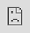 ```yaml
---
layout: post
date:   2020-04-28
image: "/conflict_urbanism_sp2020/images/covid19_thumbnail.jpg"
title:  "covid19"
author: "Claudia, Jin Hong, Nina, Qingying, Savannah, Spenser"
---
```

<!-- This is a document that is written in markdown. What is markdown? It is a 'markup language' that allows you to format plain text in a way that is easily converted to many different formats. For example, this document was written in markdown but will be used as an webpage and converted into HTML.  

<!-- 
To present and turn in your final projects for Conflict Urbanism: Puerto Rico Now you will be editing this template. You will include all of the text of your paper here, along with any and all images, maps, videos, or other materials that you produce.  

<!-- 
[This webpage](https://guides.github.com/features/mastering-markdown/) provides a comprehensive guide to markdown syntax. But to make things easier for you we are including a cheat sheet of the main things you need to know here.  
-->

#### Section 1
intro goes here

dispersion text  
dispersion gif goes here

timeline text  
timeline gif goes here

#### Section 2
WFH

#### Section 3
Flatten the curve

#### Section 4
Lexicon dendogram

#### Microbial Space  


<img width="200" alt="3" src="/conflict_urbanism_sp2020/images/covid19_thumbnail.jpg" onmouseover="this.src='/conflict_urbanism_sp2020/images/covid19inverse_thumbnail.jpg'" onmouseout="this.src='/conflict_urbanism_sp2020/images/covid19_thumbnail.jpg'">  <img width="200" alt="3" src="/conflict_urbanism_sp2020/images/covid19_thumbnail.jpg" onmouseover="this.src='/conflict_urbanism_sp2020/images/covid19inverse_thumbnail.jpg'" onmouseout="this.src='/conflict_urbanism_sp2020/images/covid19_thumbnail.jpg'">  <img width="200" alt="3" src="/conflict_urbanism_sp2020/images/covid19_thumbnail.jpg" onmouseover="this.src='/conflict_urbanism_sp2020/images/covid19inverse_thumbnail.jpg'" onmouseout="this.src='/conflict_urbanism_sp2020/images/covid19_thumbnail.jpg'">  

<img width="200" alt="3" src="/conflict_urbanism_sp2020/images/covid19_thumbnail.jpg" onmouseover="this.src='/conflict_urbanism_sp2020/images/covid19inverse_thumbnail.jpg'" onmouseout="this.src='/conflict_urbanism_sp2020/images/covid19_thumbnail.jpg'">  <img width="200" alt="3" src="/conflict_urbanism_sp2020/images/covid19_thumbnail.jpg" onmouseover="this.src='/conflict_urbanism_sp2020/images/covid19inverse_thumbnail.jpg'" onmouseout="this.src='/conflict_urbanism_sp2020/images/covid19_thumbnail.jpg'">  <img width="200" alt="3" src="/conflict_urbanism_sp2020/images/covid19_thumbnail.jpg" onmouseover="this.src='/conflict_urbanism_sp2020/images/covid19inverse_thumbnail.jpg'" onmouseout="this.src='/conflict_urbanism_sp2020/images/covid19_thumbnail.jpg'">  
text  

#### Personal Space  
**shelter in place/home/stay at home order**  
text  


#### Social Space  
text  

#### Urban Space  
text  

#### Infrastructural Space  
text  

#### Global Space  
text  

#### Section 5
index

 
<!--
Italics are *similar* and are formatted like this.  
-->

|<img width="200" alt="3" src="/conflict_urbanism_sp2020/images/covid19_thumbnail.jpg" onmouseover="this.src='/conflict_urbanism_sp2020/images/covid19inverse_thumbnail.jpg'" onmouseout="this.src='/conflict_urbanism_sp2020/images/covid19_thumbnail.jpg'">|  <img width="200" alt="3" src="/conflict_urbanism_sp2020/images/covid19_thumbnail.jpg" onmouseover="this.src='/conflict_urbanism_sp2020/images/covid19inverse_thumbnail.jpg'" onmouseout="this.src='/conflict_urbanism_sp2020/images/covid19_thumbnail.jpg'">  |  <img width="200" alt="3" src="/conflict_urbanism_sp2020/images/covid19_thumbnail.jpg" onmouseover="this.src='/conflict_urbanism_sp2020/images/covid19inverse_thumbnail.jpg'" onmouseout="this.src='/conflict_urbanism_sp2020/images/covid19_thumbnail.jpg'">|
|<img width="200" alt="3" src="/conflict_urbanism_sp2020/images/covid19_thumbnail.jpg" onmouseover="this.src='/conflict_urbanism_sp2020/images/covid19inverse_thumbnail.jpg'" onmouseout="this.src='/conflict_urbanism_sp2020/images/covid19_thumbnail.jpg'">|  <img width="200" alt="3" src="/conflict_urbanism_sp2020/images/covid19_thumbnail.jpg" onmouseover="this.src='/conflict_urbanism_sp2020/images/covid19inverse_thumbnail.jpg'" onmouseout="this.src='/conflict_urbanism_sp2020/images/covid19_thumbnail.jpg'">  |  <img width="200" alt="3" src="/conflict_urbanism_sp2020/images/covid19_thumbnail.jpg" onmouseover="this.src='/conflict_urbanism_sp2020/images/covid19inverse_thumbnail.jpg'" onmouseout="this.src='/conflict_urbanism_sp2020/images/covid19_thumbnail.jpg'">|  


|<img width="200" alt="3" src="/conflict_urbanism_sp2020/images/covid19_thumbnail.jpg" onmouseover="this.src='/conflict_urbanism_sp2020/images/covid19inverse_thumbnail.jpg'" onmouseout="this.src='/conflict_urbanism_sp2020/images/covid19_thumbnail.jpg'">  <img width="200" alt="3" src="/conflict_urbanism_sp2020/images/covid19_thumbnail.jpg" onmouseover="this.src='/conflict_urbanism_sp2020/images/covid19inverse_thumbnail.jpg'" onmouseout="this.src='/conflict_urbanism_sp2020/images/covid19_thumbnail.jpg'">    <img width="200" alt="3" src="/conflict_urbanism_sp2020/images/covid19_thumbnail.jpg" onmouseover="this.src='/conflict_urbanism_sp2020/images/covid19inverse_thumbnail.jpg'" onmouseout="this.src='/conflict_urbanism_sp2020/images/covid19_thumbnail.jpg'">
|<img width="200" alt="3" src="/conflict_urbanism_sp2020/images/covid19_thumbnail.jpg" onmouseover="this.src='/conflict_urbanism_sp2020/images/covid19inverse_thumbnail.jpg'" onmouseout="this.src='/conflict_urbanism_sp2020/images/covid19_thumbnail.jpg'">  <img width="200" alt="3" src="/conflict_urbanism_sp2020/images/covid19_thumbnail.jpg" onmouseover="this.src='/conflict_urbanism_sp2020/images/covid19inverse_thumbnail.jpg'" onmouseout="this.src='/conflict_urbanism_sp2020/images/covid19_thumbnail.jpg'">    <img width="200" alt="3" src="/conflict_urbanism_sp2020/images/covid19_thumbnail.jpg" onmouseover="this.src='/conflict_urbanism_sp2020/images/covid19inverse_thumbnail.jpg'" onmouseout="this.src='/conflict_urbanism_sp2020/images/covid19_thumbnail.jpg'">|  


<img width="200" alt="3" src="/conflict_urbanism_sp2020/images/covid19_thumbnail.jpg" onmouseover="this.src='/conflict_urbanism_sp2020/images/covid19inverse_thumbnail.jpg'" onmouseout="this.src='/conflict_urbanism_sp2020/images/covid19_thumbnail.jpg'">  <img width="200" alt="3" src="/conflict_urbanism_sp2020/images/covid19_thumbnail.jpg" onmouseover="this.src='/conflict_urbanism_sp2020/images/covid19inverse_thumbnail.jpg'" onmouseout="this.src='/conflict_urbanism_sp2020/images/covid19_thumbnail.jpg'">    <img width="200" alt="3" src="/conflict_urbanism_sp2020/images/covid19_thumbnail.jpg" onmouseover="this.src='/conflict_urbanism_sp2020/images/covid19inverse_thumbnail.jpg'" onmouseout="this.src='/conflict_urbanism_sp2020/images/covid19_thumbnail.jpg'">
<img width="200" alt="3" src="/conflict_urbanism_sp2020/images/covid19_thumbnail.jpg" onmouseover="this.src='/conflict_urbanism_sp2020/images/covid19inverse_thumbnail.jpg'" onmouseout="this.src='/conflict_urbanism_sp2020/images/covid19_thumbnail.jpg'">  <img width="200" alt="3" src="/conflict_urbanism_sp2020/images/covid19_thumbnail.jpg" onmouseover="this.src='/conflict_urbanism_sp2020/images/covid19inverse_thumbnail.jpg'" onmouseout="this.src='/conflict_urbanism_sp2020/images/covid19_thumbnail.jpg'">    <img width="200" alt="3" src="/conflict_urbanism_sp2020/images/covid19_thumbnail.jpg" onmouseover="this.src='/conflict_urbanism_sp2020/images/covid19inverse_thumbnail.jpg'" onmouseout="this.src='/conflict_urbanism_sp2020/images/covid19_thumbnail.jpg'">  

To make a paragraph break you need to add two spaces at the end of your line before going to the next line.  

See this is now a new paragraph.  

Lists are easy:
1. they can be ordered
1. like this
1. notice that the numbers are automatically ordered
  1. use two spaces in front to indent

Or they can just be bullet points:
- like this
* or like this
  - use two spaces
  - to have nested lists

Use Author-Date parenthetical citations following Chicago Manual of Style conventions throughout your document, and add a works cited at the bottom of your post. See Author-Date quick guide [here](https://www-chicagomanualofstyle-org.ezproxy.cul.columbia.edu/tools_citationguide/citation-guide-2.html) for citation conventions.  

To include hyperlinks format them like this [text of link](http://c4sr.columbia.edu/).  

To embed images first ensure that the file is at least 740px wide. Then place the image file in a folder named for your group in the images folder. Then link to that image using the format here, but replace the file path with the name of your group's folder and appropriate image file name:  

![description of image](/conflict_urbanism_sp2020/images/sample_image.png)

If you want to include html files (i.e. an interactive map) host these via your personal github page, and then you can embed them in your document with a iframe. The format looks like this:  

<div class="iframe-column"><iframe src="https://player.vimeo.com/video/290575503?title=0&byline=0&portrait=0" style="position:absolute;top:0;left:0;width:100%;height:100%;" frameborder="0"></iframe></div>  

<div class="iframe-column"><iframe width="1064" height="607" src="https://www.youtube.com/embed/oMZKicPqTwU" frameborder="0" allow="accelerometer; autoplay; encrypted-media; gyroscope; picture-in-picture" allowfullscreen></iframe></div>  


All you need to do to use one is replace the url that is between the two " ". Here is an iframe of mapbox tiles:  

<div class="iframe-column"><iframe src="https://jinhongkim-git.github.io/covid19/" style="position:absolute;top:0;left:0;width:100%;height:100%;" frameborder="0"></iframe></div>

<div class="iframe-column"><iframe src="https://api.mapbox.com/styles/v1/mapbox/satellite-v9.html?title=true&access_token=pk.eyJ1IjoibWFwYm94IiwiYSI6ImNpejY4NDg1bDA1cjYzM280NHJ5NzlvNDMifQ.d6e-nNyBDtmQCVwVNivz7A#2/0/0" style="position:absolute;top:0;left:0;width:100%;height:100%;" frameborder="0"></iframe></div>